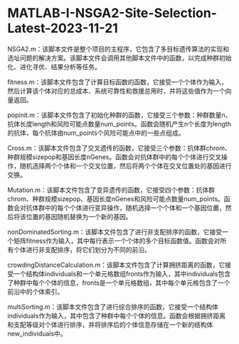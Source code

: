 # MATLAB-I-NSGA2-Site-Selection-Latest-2023-11-21

NSGA2.m：该脚本文件是整个项目的主程序，它包含了多目标遗传算法的实现和选址问题的解决方案。该脚本文件会调用其他脚本文件中的函数，以完成种群初始化、进化寻优、结果分析等任务。

fitness.m：该脚本文件包含了计算目标函数的函数，它接受一个个体作为输入，然后计算该个体对应的总成本、系统可靠性和救援总用时，并将这些值作为一个向量返回。

popinit.m：该脚本文件包含了初始化种群的函数，它接受三个参数：种群数量n、抗体长度length和风险可能点数量num_points。函数会随机产生n个长度为length的抗体，每个抗体由num_points个风险可能点中的一些点组成。

Cross.m：该脚本文件包含了交叉遗传的函数，它接受三个参数：抗体群chrom、种群规模sizepop和基因长度nGenes。函数会对抗体群中的每个个体进行交叉操作，随机选择两个个体和一个交叉位置，然后将两个个体在交叉位置处的基因进行交换。

Mutation.m：该脚本文件包含了变异遗传的函数，它接受四个参数：抗体群chrom、种群规模sizepop、基因长度nGenes和风险可能点数量num_points。函数会对抗体群中的每个个体进行变异操作，随机选择一个个体和一个基因位置，然后将该位置的基因随机替换为一个新的基因。

nonDominatedSorting.m：该脚本文件包含了进行非支配排序的函数，它接受一个矩阵fitness作为输入，其中每行表示一个个体的多个目标函数值。函数会对所有个体进行非支配排序，将它们划分为不同的前沿。

crowdingDistanceCalculation.m：该脚本文件包含了计算拥挤距离的函数，它接受一个结构体individuals和一个单元格数组fronts作为输入，其中individuals包含了种群中每个个体的信息，fronts是一个单元格数组，其中每个单元格包含了一个前沿中的个体索引。

multiSorting.m：该脚本文件包含了进行综合排序的函数，它接受一个结构体individuals作为输入，其中包含了种群中每个个体的信息。函数会根据拥挤距离和支配等级对个体进行排序，并将排序后的个体信息存储在一个新的结构体new_individuals中。
